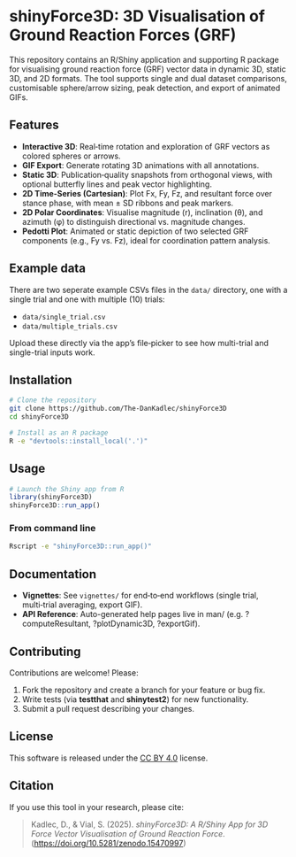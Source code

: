 # shinyForce3D: 3D Visualisation of Ground Reaction Forces (GRF)

This repository contains an R/Shiny application and supporting R package for visualising ground reaction force (GRF) vector data in dynamic 3D, static 3D, and 2D formats. The tool supports single and dual dataset comparisons, customisable sphere/arrow sizing, peak detection, and export of animated GIFs.

## Features

- **Interactive 3D**: Real‑time rotation and exploration of GRF vectors as colored spheres or arrows.
- **GIF Export**: Generate rotating 3D animations with all annotations.
- **Static 3D**: Publication‑quality snapshots from orthogonal views, with optional butterfly lines and peak vector highlighting.
- **2D Time-Series (Cartesian)**: Plot Fx, Fy, Fz, and resultant force over stance phase, with mean ± SD ribbons and peak markers.
- **2D Polar Coordinates**: Visualise magnitude (r), inclination (θ), and azimuth (φ) to distinguish directional vs. magnitude changes.
- **Pedotti Plot**: Animated or static depiction of two selected GRF components (e.g., Fy vs. Fz), ideal for coordination pattern analysis.

## Example data

There are two seperate example CSVs files in the `data/` directory, one with a single trial and one with multiple (10) trials:
- `data/single_trial.csv`  
- `data/multiple_trials.csv`  

Upload these directly via the app’s file‐picker to see how multi-trial and single-trial inputs work.

## Installation

```bash
# Clone the repository
git clone https://github.com/The-DanKadlec/shinyForce3D
cd shinyForce3D

# Install as an R package
R -e "devtools::install_local('.')"
```

## Usage

```r
# Launch the Shiny app from R
library(shinyForce3D)
shinyForce3D::run_app()
```

### From command line

```bash
Rscript -e "shinyForce3D::run_app()"
```

## Documentation

* **Vignettes**: See `vignettes/` for end‑to‑end workflows (single trial, multi‑trial averaging, export GIF).
* **API Reference**: Auto-generated help pages live in man/ (e.g. ?computeResultant, ?plotDynamic3D, ?exportGif).

## Contributing

Contributions are welcome! Please:

1. Fork the repository and create a branch for your feature or bug fix.
2. Write tests (via **testthat** and **shinytest2**) for new functionality.
3. Submit a pull request describing your changes.

## License

This software is released under the [CC BY 4.0](https://creativecommons.org/licenses/by/4.0/) license.

## Citation

If you use this tool in your research, please cite:

> Kadlec, D., & Vial, S. (2025). *shinyForce3D: A R/Shiny App for 3D Force Vector Visualisation of Ground Reaction Force*. (https://doi.org/10.5281/zenodo.15470997)
